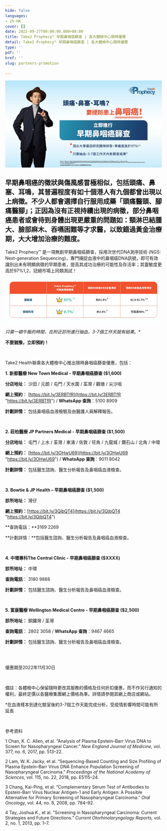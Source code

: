 ```yaml
---
hide: false
languages:
- zh-HK
cover: []
date: 2022-09-27T00:00:00.000+08:00
title: Take2 Prophecy™ 早期鼻咽癌篩查 | 各大體檢中心限時優惠
detail: Take2 Prophecy™ 早期鼻咽癌篩查 | 各大體檢中心限時優惠
type: ''
pdf: ''
href: ''
slug: partners-promotion

---
```

![](../images/banner-kv-generic-_t-chi.jpg)

## 早期鼻咽癌的徵狀與傷風感冒極相似，包括頭痛、鼻塞、耳鳴，其普遍程度有如十個港人有九個都曾出現以上病徵。不少人都會選擇自行服用成藥「頭痛醫頭、腳痛醫腳」；正因為沒有正視持續出現的病徵，部分鼻咽癌患者或會待到身體出現更嚴重的問題如：頸淋巴結腫大、臉部麻木、吞嚥困難等才求醫，以致錯過黃金治療期，大大增加治療的難度。

Take2 Prophecy™ 是一項無創早期鼻咽癌篩查，採用次世代DNA測序技術 (NGS: Next-generation Sequencing)，專門捕捉血液中的鼻咽癌DNA訊號，即可有效識別出未有明顯病徵的早期患者，提高其成功治療的可能性及存活率；其靈敏度更高於97%1,2，冠絕市場上同類測試！

![Comparison table](../images/t-chi-table.jpg "Comparison table")

_只需一頓午飯的時間，在附近診所進行抽血，3-7個工作天就有結果_。*

**不要猶豫，立即預約！**

<br/>

Take2 Health聯乘各大體檢中心推出限時鼻咽癌篩查優惠，包括：

**1. 新都醫療 New Town Medical - 早期鼻咽癌篩查 ($1,600)**

**分店地址：** 沙田 / 元朗 / 屯門 / 天水圍 / 荃灣 / 觀塘 / 尖沙咀

**網上預約**： [https://bit.ly/3ERBTfR](https://bit.ly/3ERBTfR "https://bit.ly/3ERBTfR") / **WhatsApp 查詢**：5100 8909

**計劃詳情：** 包括鼻咽癌血液檢驗及由醫護人員解釋報告。

<br/>

**2. 莊柏醫療 JP Partners Medical - 早期鼻咽癌篩查 ($1,500)**

**分店地址：** 屯門 / 上水 / 荃灣 / 東涌 / 佐敦 / 旺角 / 九龍城 / 鑽石山 / 北角 / 中環

**網上預約：** [https://bit.ly/3OHwU69](https://bit.ly/3OHwU69 "https://bit.ly/3OHwU69") / **WhatsApp 查詢**：9011 8042

**計劃詳情：** 包括醫生諮詢、醫生分析報告及鼻咽癌血液檢查。

<br/>

**3. Bowtie & JP Health – 早期鼻咽癌篩查 ($1,500)**

**診所地址：** 灣仔

**網上預約：**[https://bit.ly/3QjbQT4](https://bit.ly/3QjbQT4 "https://bit.ly/3QjbQT4")

\**查詢電話：**3169 2269

\**計劃詳情：**包括醫生諮詢、醫生分析報告及鼻咽癌血液檢查。

<br/>

**4. 中環專科The Central Clinic - 早期鼻咽癌篩查 ($XXXX)**

**診所地址：** 中環

**查詢電話**： 3180 9888

**計劃詳情：** 包括醫生諮詢、醫生分析報告及鼻咽癌血液檢查。

<br/>

**5. 富康醫療 Wellington Medical Centre - 早期鼻咽癌篩查 ($2,500)**

**診所地址：** 銅鑼灣 / 荃灣

**查詢電話**： 2802 3058 / **WhatsApp 查詢**：9467 4665

**計劃詳情：** 包括醫生諮詢、醫生分析報告及鼻咽癌血液檢查。

<br/>

<br/>

優惠期至2022年11月30日

<br/>

備註：各體檢中心保留隨時更改其服務的價格及任何折扣優惠，而不作另行通知的權利，最終定價以各醫療集團網上價格為準。詳情請參閱其網上商店或網站。

\*在血液樣本到達化驗室後約3-7個工作天能完成分析，受疫情影響時間可能有所延長

<br/>

參考資料

1 Chan, K. C. Allen, et al. “Analysis of Plasma Epstein–Barr Virus DNA to Screen for Nasopharyngeal Cancer.” _New England Journal of Medicine,_ vol. 377, no. 6, 2017, pp. 513–22.

2 Lam, W. K. Jacky, et al. “Sequencing-Based Counting and Size Profiling of Plasma Epstein–Barr Virus DNA Enhance Population Screening of Nasopharyngeal Carcinoma.” _Proceedings of the National Academy of Sciences,_ vol. 115, no. 22, 2018, pp. E5115–24.

3 Chang, Kai-Ping, et al. “Complementary Serum Test of Antibodies to Epstein-Barr Virus Nuclear Antigen-1 and Early Antigen: A Possible Alternative for Primary Screening of Nasopharyngeal Carcinoma.” _Oral Oncology,_ vol. 44, no. 8, 2008, pp. 784–92.

4 Tay, Joshua K., et al. “Screening in Nasopharyngeal Carcinoma: Current Strategies and Future Directions.” _Current Otorhinolaryngology Reports,_ vol. 2, no. 1, 2013, pp. 1–7.
